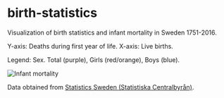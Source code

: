 # birth-statistics
Visualization of birth statistics and infant mortality in Sweden 1751-2016.

Y-axis: Deaths during first year of life.
X-axis: Live births. 

Legend: Sex. Total (purple), Girls (red/orange), Boys (blue).

![Infant mortality](Födelsestat.gif)

Data obtained from [Statistics Sweden (Statistiska Centralbyrån)](http://www.scb.se). 
